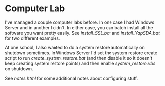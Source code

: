 Computer Lab
============
I've managed a couple computer labs before. In one case I had Windows
Server and in another I didn't. In either case, you can batch install all
the software you want pretty easily. See *install_SSL.bat* and
*install_YapSDA.bat* for two different examples.

At one school, I also wanted to do a system restore automatically on
shutdown sometimes. In Windows Server I'd set the system restore create
script to run *create_system_restore.bat* (and then disable it so it
doesn't keep creating system restore points) and then enable
*system_restore.vbs* on shutdown.

See *notes.html* for some additional notes about configuring stuff.

